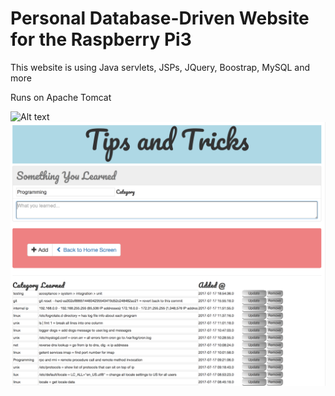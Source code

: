 # Personal Database-Driven Website for the Raspberry Pi3


This website is using Java servlets, JSPs, JQuery, Boostrap, MySQL and more

Runs on Apache Tomcat

![Alt text](/welcome.png?raw=true)
![Alt text](/tips.png?raw=true)

